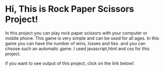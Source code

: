 <h1>Hi, This is Rock Paper Scissors Project!</h1>

In this project you can play rock paper scissors with your computer or mobile phone.
This game is very simple and can be used for all ages.
In this game you can have the number of wins, losses and ties.
and you can choose such an automatic game.
I used javascript,html and css for this project.

if you want to see output of this project, click on the link below!.
